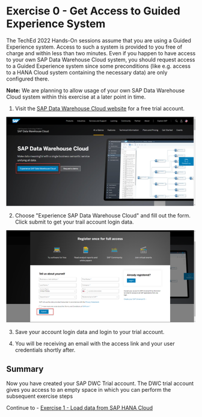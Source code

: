 # Exercise 0 - Get Access to Guided Experience System

The TechEd 2022 Hands-On sessions assume that you are using a Guided Experience system. Access to such a system is provided to you free of charge and within less than two minutes. Even if you happen to have access to your own SAP Data Warehouse Cloud system, you should request access to a Guided Experience system since some preconditions (like e.g. access to a HANA Cloud system containing the necessary data) are only configured there.

**Note:** We are planning to allow usage of your own SAP Data Warehouse Cloud system within this exercise at a later point in time. 

1. Visit the [SAP Data Warehouse Cloud website](https://www.sap.com/products/technology-platform/data-warehouse-cloud.html) for a free trial account.

![Web site](/exercises/ex0/images/0.png)

2. Choose "Experience SAP Data Warehouse Cloud" and fill out the form. Click submit to get your trail account login data.

![Web site](/exercises/ex0/images/1.png)

3. Save your account login data and login to your trial account.

4. You will be receiving an email with the access link and your user credentials shortly after.

## Summary

Now you have created your SAP DWC Trial account. The DWC trial account gives you access to an empty space in which you can perform the subsequent exercise steps

Continue to - [Exercise 1 - Load data from SAP HANA Cloud](../ex1/README.md)
